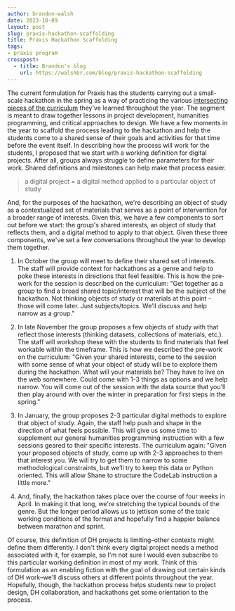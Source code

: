 ```yaml
---
author: brandon-walsh
date: 2023-10-09
layout: post
slug: praxis-hackathon-scaffolding
title: Praxis Hackathon Scaffolding
tags:
- praxis program
crosspost:
  - title: Brandon's blog
    url: https://walshbr.com/blog/praxis-hackathon-scaffolding
---
```


The current formulation for Praxis has the students carrying out a small-scale hackathon in the spring as a way of practicing the various [intersecting pieces of the curriculum](https://walshbr.com/blog/connecting-community/) they've learned throughout the year. The segment is meant to draw together lessons in project development, humanities programming, and critical approaches to design. We have a few moments in the year to scaffold the process leading to the hackathon and help the students come to a shared sense of their goals and activities for that time before the event itself. In describing how the process will work for the students, I proposed that we start with a working definition for digital projects. After all, groups always struggle to define parameters for their work. Shared definitions and milestones can help make that process easier. 

> a digital project = a digital method applied to a particular object of study

And, for the purposes of the hackathon, we're describing an object of study as a contextualized set of materials that serves as a point of intervention for a broader range of interests. Given this, we have a few components to sort out before we start: the group's shared interests, an object of study that reflects them, and a digital method to apply to that object. Given these three components, we've set a few conversations throughout the year to develop them together. 

1. In October the group will meet to define their shared set of interests. The staff will provide context for hackathons as a genre and help to poke these interests in directions that feel feasible. This is how the pre-work for the session is described on the curriculum:
  "Get together as a group to find a broad shared topic/interest that will be the subject of the hackathon. Not thinking objects of study or materials at this point - those will come later. Just subjects/topics. We’ll discuss and help narrow as a group."

2. In late November the group proposes a few objects of study with that reflect those interests (thinking datasets, collections of materials, etc.). The staff will workshop these with the students to find materials that feel workable within the timeframe. This is how we described the pre-work on the curriculum:
 "Given your shared interests, come to the session with some sense of what your object of study will be to explore them during the hackathon. What will your materials be? They have to live on the web somewhere. Could come with 1-3 things as options and we help narrow. You will come out of the session with the data source that you’ll then play around with over the winter in preparation for first steps in the spring."

3. In January, the group proposes 2-3 particular digital methods to explore that object of study. Again, the staff help push and shape in the direction of what feels possible. This will give us some time to supplement our general humanities programming instruction with a few sessions geared to their specific interests. The curriculum again:
 "Given your proposed objects of study, come up with 2-3 approaches to them that interest you. We will try to get them to narrow to some methodological constraints, but we’ll try to keep this data or Python oriented. This will allow Shane to structure the CodeLab instruction a little more."

4. And, finally, the hackathon takes place over the course of four weeks in April. In making it that long, we're stretching the typical bounds of the genre. But the longer period allows us to jettison some of the toxic working conditions of the format and hopefully find a happier balance between marathon and sprint.

Of course, this definition of DH projects is limiting–other contexts might define them differently. I don't think every digital project needs a method associated with it, for example, so I'm not sure I would even subscribe to this particular working definition in most of my work. Think of this formulation as an enabling fiction with the goal of drawing out certain kinds of DH work–we'll discuss others at different points throughout the year. Hopefully, though, the hackathon process helps students new to project design, DH collaboration, and hackathons get some orientation to the process.